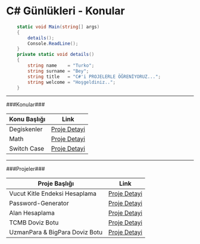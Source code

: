 
# C# Günlükleri - Konular

```csharp
	static void Main(string[] args)
	{
		details();
		Console.ReadLine();
	}
	private static void details()
	{
		string name    = "Turko";
		string surname = "Bey";
		string title   = "C#'i PROJELERLE ÖĞRENİYORUZ...";
		string welcome = "Hoşgeldiniz..";
	}
```

----
                    
###Konular###
                    
Konu Başlığı  | Link
------------- | -------------
Degiskenler  | [Proje Detayi](https://github.com/TurkoBey/CSharp-Gunlukleri/tree/master/CSharp-Degiskenler)
Math  | [Proje Detayi](https://github.com/TurkoBey/CSharp-Gunlukleri/tree/master/CSharp-Math-Kutuphanesi)
Switch Case  | [Proje Detayi](https://github.com/TurkoBey/CSharp-Gunlukleri/tree/master/CSharp-Switch-Case)
----
                    
###Projeler###
                    
Proje Başlığı  | Link
------------- | -------------
Vucut Kitle Endeksi Hesaplama  | [Proje Detayi](https://github.com/TurkoBey/Vucut-Kitle-Indeksi-Hesaplama)
Password-Generator | [Proje Detayi](https://github.com/TurkoBey/Password-Generator)
Alan Hesaplama  | [Proje Detayi](https://github.com/TurkoBey/CSharp-Alan-Hesaplama)
TCMB Doviz Botu | [Proje Detayi](https://github.com/TurkoBey/TCMB-Doviz-Bot)
UzmanPara & BigPara Doviz Botu | [Proje Detayi](https://github.com/TurkoBey/UzmanPara-BigPara-Doviz-Botu)
